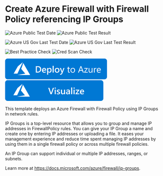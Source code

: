# Create Azure Firewall with Firewall Policy referencing IP Groups 

![Azure Public Test Date](https://azurequickstartsservice.blob.core.windows.net/badges/101-azurefirewall-create-with-firewallpolicy-ipgroups/PublicLastTestDate.svg)
![Azure Public Test Result](https://azurequickstartsservice.blob.core.windows.net/badges/101-azurefirewall-create-with-firewallpolicy-ipgroups/PublicDeployment.svg)

![Azure US Gov Last Test Date](https://azurequickstartsservice.blob.core.windows.net/badges/101-azurefirewall-create-with-firewallpolicy-ipgroups/FairfaxLastTestDate.svg)
![Azure US Gov Last Test Result](https://azurequickstartsservice.blob.core.windows.net/badges/101-azurefirewall-create-with-firewallpolicy-ipgroups/FairfaxDeployment.svg)

![Best Practice Check](https://azurequickstartsservice.blob.core.windows.net/badges/101-azurefirewall-create-with-firewallpolicy-ipgroups/BestPracticeResult.svg)
![Cred Scan Check](https://azurequickstartsservice.blob.core.windows.net/badges/101-azurefirewall-create-with-firewallpolicy-ipgroups/CredScanResult.svg)

[![Deploy To Azure](https://raw.githubusercontent.com/Azure/azure-quickstart-templates/master/1-CONTRIBUTION-GUIDE/images/deploytoazure.svg?sanitize=true)](https://portal.azure.com/#create/Microsoft.Template/uri/https%3A%2F%2Fraw.githubusercontent.com%2FAzure%2Fazure-quickstart-templates%2Fmaster%2F101-azurefirewall-create-with-firewallpolicy-ipgroups%2Fazuredeploy.json)  [![Visualize](https://raw.githubusercontent.com/Azure/azure-quickstart-templates/master/1-CONTRIBUTION-GUIDE/images/visualizebutton.svg?sanitize=true)](http://armviz.io/#/?load=https%3A%2F%2Fraw.githubusercontent.com%2FAzure%2Fazure-quickstart-templates%2Fmaster%2F101-azurefirewall-create-with-firewallpolicy-ipgroups%2Fazuredeploy.json)

This template deploys an Azure Firewall with Firewall Policy using IP Groups in network  rules.

IP Groups is a top-level resource that allows you to group and manage IP addresses in FirewallPolicy rules. You can give your IP Group a name and create one by entering IP addresses or uploading a file. It eases your management experience and reduce time spent managing IP addresses by using them in a single firewall policy or across multiple firewall policies.

An IP Group can support individual or multiple IP addresses, ranges, or subnets.

Learn more at https://docs.microsoft.com/azure/firewall/ip-groups.


